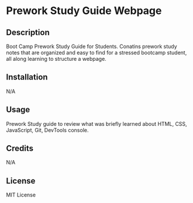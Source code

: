 # Prework Study Guide Webpage

## Description

Boot Camp Prework Study Guide for Students. Conatins prework study notes that are organized and easy to find for a stressed bootcamp student, all along learning to structure a webpage.

## Installation

N/A

## Usage
Prework Study guide to review what was briefly learned about HTML, CSS, JavaScript, Git, DevTools console.


## Credits

N/A

## License

MIT License
